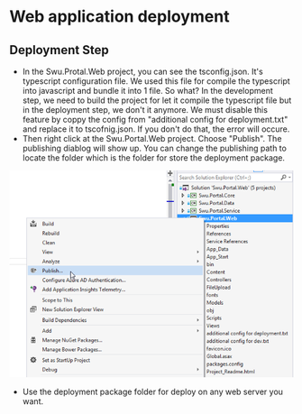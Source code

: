 # Web application deployment

## Deployment Step
 * In the Swu.Protal.Web project, you can see the tsconfig.json. It's typescript configuration file. We used this file for compile the typescript into javascript and bundle it into 1 file. So what? In the development step, we need to build the project for let it compile the typescript file but in the deployment step, we don't it anymore. We must disable this feature by coppy the config from "additional config for deployment.txt" and replace it to tscofnig.json. If you don't do that, the error will occure. 
 * Then right click at the Swu.Portal.Web project. Choose "Publish". The publishing diablog will show up. You can change the publishing path to locate the folder which is the folder for store the deployment package.

![Publish:](https://github.com/chansak/swu/blob/master/document/publish.png)
 
 * Use the deployment package folder for deploy on any web server you want.
